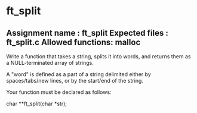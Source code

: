 # ft_split
Assignment name  : ft_split
Expected files   : ft_split.c
Allowed functions: malloc
--------------------------------------------------------------------------------

Write a function that takes a string, splits it into words, and returns them as
a NULL-terminated array of strings.

A "word" is defined as a part of a string delimited either by spaces/tabs/new
lines, or by the start/end of the string.

Your function must be declared as follows:

char    **ft_split(char *str);